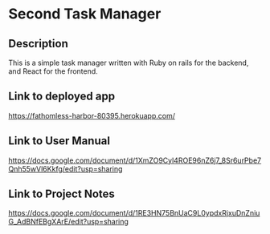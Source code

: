 # Second Task Manager

## Description
This is a simple task manager written with Ruby on rails for the backend, and React for the frontend. 

## Link to deployed app
https://fathomless-harbor-80395.herokuapp.com/

## Link to User Manual
https://docs.google.com/document/d/1XmZO9Cyl4ROE96nZ6j7_8Sr6urPbe7Qnh55wVl6Kkfg/edit?usp=sharing

## Link to Project Notes
https://docs.google.com/document/d/1RE3HN75BnUaC9L0ypdxRjxuDnZniuG_AdBNfEBgXArE/edit?usp=sharing



